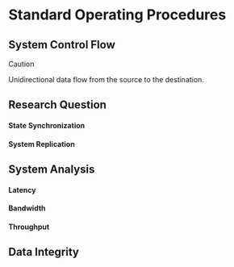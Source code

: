 # Standard Operating Procedures

## System Control Flow

> [!CAUTION]
> Unidirectional data flow from the source to the destination.

## Research Question

#### State Synchronization

#### System Replication

## System Analysis

#### Latency

#### Bandwidth

#### Throughput

## Data Integrity
